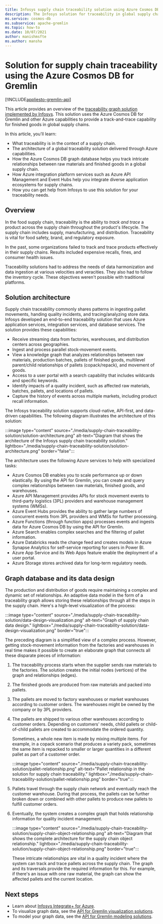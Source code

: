 ```yaml
---
title: Infosys supply chain traceability solution using Azure Cosmos DB for Gremlin
description: The Infosys solution for traceability in global supply chains uses the Azure Cosmos DB for Gremlin and other Azure services. It provides track-and-trace capability in graph form for finished goods.
ms.service: cosmos-db
ms.subservice: apache-gremlin
ms.topic: how-to
ms.date: 10/07/2021
author: manishmsfte
ms.author: mansha
---
```


# Solution for supply chain traceability using the Azure Cosmos DB for Gremlin

[!INCLUDE[appliesto-gremlin-api](../includes/appliesto-gremlin-api.md)]

This article provides an overview of the [traceability graph solution implemented by Infosys](https://azuremarketplace.microsoft.com/marketplace/apps/infosysltd.infosys-traceability-knowledge-graph?tab=Overview). This solution uses the Azure Cosmos DB for Gremlin and other Azure capabilities to provide a track-and-trace capability for finished goods in global supply chains.

In this article, you'll learn:

* What traceability is in the context of a supply chain.
* The architecture of a global traceability solution delivered through Azure capabilities.  
* How the Azure Cosmos DB graph database helps you track intricate relationships between raw materials and finished goods in a global supply chain.
* How Azure integration platform services such as Azure API Management and Event Hubs help you integrate diverse application ecosystems for supply chains.
* How you can get help from Infosys to use this solution for your traceability needs.

## Overview

In the food supply chain, traceability is the ability to *track and trace* a product across the supply chain throughout the product's lifecycle. The supply chain includes supply, manufacturing, and distribution. Traceability is vital for food safety, brand, and regulatory exposure. 

In the past, some organizations failed to track and trace products effectively in their supply chains. Results included expensive recalls, fines, and consumer health issues. 

Traceability solutions had to address the needs of data harmonization and data ingestion at various velocities and veracities. They also had to follow the inventory cycle. These objectives weren't possible with traditional platforms.

## Solution architecture

Supply chain traceability commonly shares patterns in ingesting pallet movements, handing quality incidents, and tracing/analyzing store data. Infosys developed an end-to-end traceability solution that uses Azure application services, integration services, and database services. The solution provides these capabilities:

* Receive streaming data from factories, warehouses, and distribution centers across geographies.
* Ingest and process parallel stock-movement events.
* View a knowledge graph that analyzes relationships between raw materials, production batches, pallets of finished goods, multilevel parent/child relationships of pallets (copack/repack), and movement of goods.
* Access to a user portal with a search capability that includes wildcards and specific keywords.
* Identify impacts of a quality incident, such as affected raw materials, batches, pallets, and locations of pallets.
* Capture the history of events across multiple markets, including product recall information.

The Infosys traceability solution supports cloud-native, API-first, and data-driven capabilities. The following diagram illustrates the architecture of this solution:

:::image type="content" source="./media/supply-chain-traceability-solution/solution-architecture.png" alt-text="Diagram that shows the architecture of the Infosys supply chain traceability solution." lightbox="./media/supply-chain-traceability-solution/solution-architecture.png" border="false":::

The architecture uses the following Azure services to help with specialized tasks:

* Azure Cosmos DB enables you to scale performance up or down elastically. By using the API for Gremlin, you can create and query complex relationships between raw materials, finished goods, and warehouses.
* Azure API Management provides APIs for stock movement events to third-party logistics (3PL) providers and warehouse management systems (WMSs).  
* Azure Event Hubs provides the ability to gather large numbers of concurrent events from 3PL providers and WMSs for further processing.
* Azure Functions (through function apps) processes events and ingests data for Azure Cosmos DB by using the API for Gremlin.
* Azure Search enables complex searches and the filtering of pallet information.
* Azure Databricks reads the change feed and creates models in Azure Synapse Analytics for self-service reporting for users in Power BI.
* Azure App Service and its Web Apps feature enable the deployment of a user portal.
* Azure Storage stores archived data for long-term regulatory needs.

## Graph database and its data design

The production and distribution of goods require maintaining a complex and dynamic set of relationships. An adaptive data model in the form of a traceability graph allows storing these relationships through all the steps in the supply chain. Here's a high-level visualization of the process:

:::image type="content" source="./media/supply-chain-traceability-solution/data-design-visualization.png" alt-text="Graph of supply chain data design." lightbox="./media/supply-chain-traceability-solution/data-design-visualization.png" border="true":::

The preceding diagram is a simplified view of a complex process. However, getting stock-movement information from the factories and warehouses in real time makes it possible to create an elaborate graph that connects all these disparate pieces of information:

1. The traceability process starts when the supplier sends raw materials to the factories. The solution creates the initial nodes (vertices) of the graph and relationships (edges).

1. The finished goods are produced from raw materials and packed into pallets.

1. The pallets are moved to factory warehouses or market warehouses according to customer orders. The warehouses might be owned by the company or by 3PL providers. 

1. The pallets are shipped to various other warehouses according to customer orders. Depending on customers' needs, child pallets or child-of-child pallets are created to accommodate the ordered quantity. 

   Sometimes, a whole new item is made by mixing multiple items. For example, in a copack scenario that produces a variety pack, sometimes the same item is repacked to smaller or larger quantities in a different pallet as part of a customer order.

   :::image type="content" source="./media/supply-chain-traceability-solution/pallet-relationship.png" alt-text="Pallet relationship in the solution for supply chain traceability." lightbox="./media/supply-chain-traceability-solution/pallet-relationship.png" border="true":::

1. Pallets travel through the supply chain network and eventually reach the customer warehouse. During that process, the pallets can be further broken down or combined with other pallets to produce new pallets to fulfill customer orders.

1. Eventually, the system creates a complex graph that holds relationship information for quality incident management.

   :::image type="content" source="./media/supply-chain-traceability-solution/supply-chain-object-relationship.png" alt-text="Diagram that shows the complete architecture for the supply chain object relationship." lightbox="./media/supply-chain-traceability-solution/supply-chain-object-relationship.png" border="true":::

   These intricate relationships are vital in a quality incident where the system can track and trace pallets across the supply chain. The graph and its traversals provide the required information for this. For example, if there's an issue with one raw material, the graph can show the affected pallets and the current location.

## Next steps

* Learn about [Infosys Integrate+ for Azure](https://azuremarketplace.microsoft.com/marketplace/apps/infosysltd.infosys-integrate-for-azure).
* To visualize graph data, see the [API for Gremlin visualization solutions](graph-visualization-partners.md).
* To model your graph data, see the [API for Gremlin modeling solutions](graph-modeling-tools.md).
